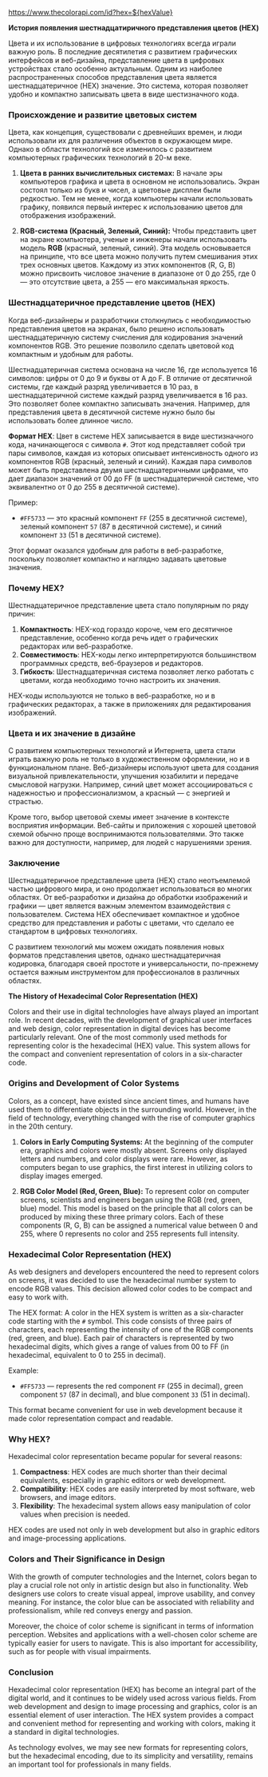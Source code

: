https://www.thecolorapi.com/id?hex=${hexValue}






**История появления шестнадцатиричного представления цветов (HEX)**

Цвета и их использование в цифровых технологиях всегда играли важную роль. В последние десятилетия с развитием графических интерфейсов и веб-дизайна, представление цвета в цифровых устройствах стало особенно актуальным. Одним из наиболее распространенных способов представления цвета является шестнадцатеричное (HEX) значение. Это система, которая позволяет удобно и компактно записывать цвета в виде шестизначного кода.

### Происхождение и развитие цветовых систем

Цвета, как концепция, существовали с древнейших времен, и люди использовали их для различения объектов в окружающем мире. Однако в области технологий все изменилось с развитием компьютерных графических технологий в 20-м веке.

1. **Цвета в ранних вычислительных системах:**
   В начале эры компьютеров графика и цвета в основном не использовались. Экран состоял только из букв и чисел, а цветовые дисплеи были редкостью. Тем не менее, когда компьютеры начали использовать графику, появился первый интерес к использованию цветов для отображения изображений.

2. **RGB-система (Красный, Зеленый, Синий):**
   Чтобы представить цвет на экране компьютера, ученые и инженеры начали использовать модель **RGB** (красный, зеленый, синий). Эта модель основывается на принципе, что все цвета можно получить путем смешивания этих трех основных цветов. Каждому из этих компонентов (R, G, B) можно присвоить числовое значение в диапазоне от 0 до 255, где 0 — это отсутствие цвета, а 255 — его максимальная яркость.

### Шестнадцатеричное представление цветов (HEX)

Когда веб-дизайнеры и разработчики столкнулись с необходимостью представления цветов на экранах, было решено использовать шестнадцатеричную систему счисления для кодирования значений компонентов RGB. Это решение позволило сделать цветовой код компактным и удобным для работы.

Шестнадцатеричная система основана на числе 16, где используется 16 символов: цифры от 0 до 9 и буквы от A до F. В отличие от десятичной системы, где каждый разряд увеличивается в 10 раз, в шестнадцатеричной системе каждый разряд увеличивается в 16 раз. Это позволяет более компактно записывать значения. Например, для представления цвета в десятичной системе нужно было бы использовать более длинное число.

**Формат HEX**: 
Цвет в системе HEX записывается в виде шестизначного кода, начинающегося с символа `#`. Этот код представляет собой три пары символов, каждая из которых описывает интенсивность одного из компонентов RGB (красный, зеленый и синий). Каждая пара символов может быть представлена двумя шестнадцатеричными цифрами, что дает диапазон значений от 00 до FF (в шестнадцатеричной системе, что эквивалентно от 0 до 255 в десятичной системе).

Пример:
- `#FF5733` — это красный компонент `FF` (255 в десятичной системе), зеленый компонент `57` (87 в десятичной системе), и синий компонент `33` (51 в десятичной системе).

Этот формат оказался удобным для работы в веб-разработке, поскольку позволяет компактно и наглядно задавать цветовые значения.

### Почему HEX?

Шестнадцатеричное представление цвета стало популярным по ряду причин:

1. **Компактность**: HEX-код гораздо короче, чем его десятичное представление, особенно когда речь идет о графических редакторах или веб-разработке.
2. **Совместимость**: HEX-коды легко интерпретируются большинством программных средств, веб-браузеров и редакторов.
3. **Гибкость**: Шестнадцатеричная система позволяет легко работать с цветами, когда необходимо точно настроить их значения.

HEX-коды используются не только в веб-разработке, но и в графических редакторах, а также в приложениях для редактирования изображений.

### Цвета и их значение в дизайне

С развитием компьютерных технологий и Интернета, цвета стали играть важную роль не только в художественном оформлении, но и в функциональном плане. Веб-дизайнеры используют цвета для создания визуальной привлекательности, улучшения юзабилити и передаче смысловой нагрузки. Например, синий цвет может ассоциироваться с надежностью и профессионализмом, а красный — с энергией и страстью.

Кроме того, выбор цветовой схемы имеет значение в контексте восприятия информации. Веб-сайты и приложения с хорошей цветовой схемой обычно проще воспринимаются пользователями. Это также важно для доступности, например, для людей с нарушениями зрения.

### Заключение

Шестнадцатеричное представление цвета (HEX) стало неотъемлемой частью цифрового мира, и оно продолжает использоваться во многих областях. От веб-разработки и дизайна до обработки изображений и графики — цвет является важным элементом взаимодействия с пользователем. Система HEX обеспечивает компактное и удобное средство для представления и работы с цветами, что сделало ее стандартом в цифровых технологиях.

С развитием технологий мы можем ожидать появления новых форматов представления цветов, однако шестнадцатеричная кодировка, благодаря своей простоте и универсальности, по-прежнему остается важным инструментом для профессионалов в различных областях.




**The History of Hexadecimal Color Representation (HEX)**

Colors and their use in digital technologies have always played an important role. In recent decades, with the development of graphical user interfaces and web design, color representation in digital devices has become particularly relevant. One of the most commonly used methods for representing color is the hexadecimal (HEX) value. This system allows for the compact and convenient representation of colors in a six-character code.

### Origins and Development of Color Systems

Colors, as a concept, have existed since ancient times, and humans have used them to differentiate objects in the surrounding world. However, in the field of technology, everything changed with the rise of computer graphics in the 20th century.

1. **Colors in Early Computing Systems:**
   At the beginning of the computer era, graphics and colors were mostly absent. Screens only displayed letters and numbers, and color displays were rare. However, as computers began to use graphics, the first interest in utilizing colors to display images emerged.

2. **RGB Color Model (Red, Green, Blue):**
   To represent color on computer screens, scientists and engineers began using the RGB (red, green, blue) model. This model is based on the principle that all colors can be produced by mixing these three primary colors. Each of these components (R, G, B) can be assigned a numerical value between 0 and 255, where 0 represents no color and 255 represents full intensity.

### Hexadecimal Color Representation (HEX)

As web designers and developers encountered the need to represent colors on screens, it was decided to use the hexadecimal number system to encode RGB values. This decision allowed color codes to be compact and easy to work with.

The HEX format:
A color in the HEX system is written as a six-character code starting with the `#` symbol. This code consists of three pairs of characters, each representing the intensity of one of the RGB components (red, green, and blue). Each pair of characters is represented by two hexadecimal digits, which gives a range of values from 00 to FF (in hexadecimal, equivalent to 0 to 255 in decimal).

Example:
- `#FF5733` — represents the red component `FF` (255 in decimal), green component `57` (87 in decimal), and blue component `33` (51 in decimal).

This format became convenient for use in web development because it made color representation compact and readable.

### Why HEX?

Hexadecimal color representation became popular for several reasons:

1. **Compactness**: HEX codes are much shorter than their decimal equivalents, especially in graphic editors or web development.
2. **Compatibility**: HEX codes are easily interpreted by most software, web browsers, and image editors.
3. **Flexibility**: The hexadecimal system allows easy manipulation of color values when precision is needed.

HEX codes are used not only in web development but also in graphic editors and image-processing applications.

### Colors and Their Significance in Design

With the growth of computer technologies and the Internet, colors began to play a crucial role not only in artistic design but also in functionality. Web designers use colors to create visual appeal, improve usability, and convey meaning. For instance, the color blue can be associated with reliability and professionalism, while red conveys energy and passion.

Moreover, the choice of color scheme is significant in terms of information perception. Websites and applications with a well-chosen color scheme are typically easier for users to navigate. This is also important for accessibility, such as for people with visual impairments.

### Conclusion

Hexadecimal color representation (HEX) has become an integral part of the digital world, and it continues to be widely used across various fields. From web development and design to image processing and graphics, color is an essential element of user interaction. The HEX system provides a compact and convenient method for representing and working with colors, making it a standard in digital technologies.

As technology evolves, we may see new formats for representing colors, but the hexadecimal encoding, due to its simplicity and versatility, remains an important tool for professionals in many fields.